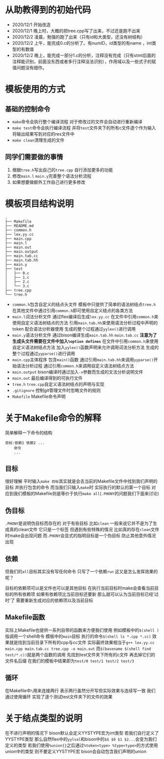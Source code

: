 # 从助教得到的初始代码 
- 2020/12/1 开始改造
- 2020/12/1 晚上时，大概的把tree.cpp写了出来，不过还是跑不出来
- 2020/12/2 凌晨，勉强的跑了出来（只有id和大类型，还没有树结构）
- 2020/12/2 上午，能完成0.c的分析了。有numID，id类型的有name ，int类型的有数值
- 2020/12/2 晚上，能完成一部分1.c的分析，注释没有完成（只有stmt后面的注释能识别，前面没东西或者多行注释没法识别），作用域以及一些式子的赋值问题没有细作。
# 模板使用的方式
## 基础的控制命令
- `make`命令会执行整个编译流程 对于修改过的文件会自动进行重新编译
- `make test`命令会执行编译流程 并将`test`文件夹下的所有c文件逐个作为输入 将输出结果写到对应的res文件中
- `make clean`清理生成的文件
## 同学们需要做的事情
1. 根据`tree.h`写出自己的`tree.cpp` 自行添加更多的功能 
2. 修改`main.l` `main.y`完善整个语法分析流程
3. 如果想要做额外工作自己进行更多修改
# 模板项目结构说明
```
.
├── Makefile 
├── README.md
├── common.h 
├── lex.yy.cc
├── main.cpp
├── main.l
├── main.out
├── main.output
├── main.tab.cc
├── main.tab.hh
├── main.y
├── test
│   ├── 0.c
│   ├── 1.c
│   ├── 2.c
│   └── 3.c
├── tree.cpp
└── tree.h
```
- `common.h`包含自定义的结点头文件 模板中只提供了简单的语法树结点`tree.h` 在其他文件中通过引用`common.h`即可使用自定义结点的各类方法
- `main.l`词法分析文件 通过flex编译后生成`lex.yy.cc` 在文件中引用`common.h`来使用自定义语法树结点的方法 引用`main.tab.hh`来使用语法分析过程中声明的token 配合语法分析器使用 生成的整个过程通过`yylex()`进行调用
- `main.y`语法分析文件 通过bison编译生成`main.tab.hh` `main.tab.cc` **注意为了生成头文件需要在文件中加入`%option defines`** 在文件中引用`common.h`来使用自定义语法树结点方法 加入`yylex()`函数声明来允许调用词法分析方法 生成的整个过程通过`yyparse()`进行调用
- `main.cpp`主体程序 包含`main()`函数 通过引用`main.tab.hh`来调用`yyparse()`开始语法分析过程 通过引用`common.h`来调用自定义语法树结点方法
- `main.output` bison编译时通过加入`-v`参数而生成的文法分析说明文件
- `main.out` 最后编译得到的可执行文件
- `tree.h` `tree.cpp`自定义语法树结点的声明与实现
- `.gitignore` 控制git管理文件时忽略文件的规则
- `Makefile` Makefile命令声明
# 关于Makefile命令的解释
简单解释一下命令的结构
```
目标:依赖1 依赖2 ...
    命令
    ...
```
## 目标
很好理解 平时输入`make 目标`其实就是会去当前的Makefile文件中找到我们声明的目标 并执行包含的命令 而当我们只输入`make`时 实际执行的默认的第一个目标 对应到我们模板的Makefile则是等价于执行`make all`(`.PHONY`的问题我们下面来讨论)
## 伪目标
`.PHONY`是说明伪目标而存在的 对于有些目标 比如`clean` 一般来说它并不是为了生成真的clean文件 它只是一个标签 但遇到有些特殊的情况 比如真的存在`clean`文件时make会出现问题 而`.PHONY`会显式的指明目标是一个伪目标 防止其他意外情况出现
## 依赖
但我们的`all`目标其实没有写任何命令 只写了一个依赖`run` 这又是怎么发挥效果的呢？

目标的依赖项可以是文件也可以是其他目标 在执行当前目标时make会查看当前目标的所有依赖项 如果有依赖项比当前目标还要新 那么就可以认为当前目标已经‘过时’了 需要重新生成对应的依赖项以及当前目标
## Makefile函数
实际上Makefile也提供一系列自带的函数来方便我们使用 例如模板中的`$(shell )`指调用一个shell命令 模板中的`main`目标 执行的命令`$(shell ls *.cpp *.cc)` 效果就是找到当前目录下所有的cpp与cc文件 实际最终效果相当于`g++ lex.yy.cc main.cpp main.tab.cc tree.cpp -o main.out` 而`$(basename $(shell find test/*.c))`就是两个函数的调用 先找到test文件夹下所有的c文件 再去掉它们的文件名后缀 在我们的模板中结果即为`test/0 test/1 test/2 test/3`
## 循环
在Makefile中`\`用来连接两行 表示两行虽然分开写但实际效果与连续写一致 我们通过使用循环 实现了逐个测试test文件夹下的文件的效果
# 关于结点类型的说明
在不进行声明的情况下 bison默认会定义YYSTYPE宏为int类型 若我们自行定义了YYSTYPE类型 那么自然flex中的`yylval`和bison中的`$$ $0 $1 $2...`会变为我们定义的类型 若我们使用`%union{}`之后通过`%token<type> %type<type>`的方式使用union中的类型 则不要定义YYSTYPE宏 bison会自动包含我们声明的union
